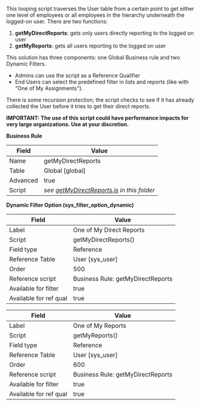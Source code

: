 This looping script traverses the User table from a certain point to get either one level of employees or all employees in the hierarchy underneath the logged-on user. There are two functions:
1. **getMyDirectReports**: gets only users directly reporting to the logged on user
1. **getMyReports**: gets all users reporting to the logged on user

This solution has three components: one Global Business rule and two Dynamic Filters.
* Admins can use the script as a Reference Qualifier
* End Users can select the predefined filter in lists and reports (like with "One of My Assignments").

There is some recursion protection; the script checks to see if it has already collected the User before it tries to get their direct reports.

**IMPORTANT: The use of this script could have performance impacts for very large organizations. Use at your discretion.**

**Business Rule**

| Field | Value |
|---|---|
| Name | getMyDirectReports |
| Table | Global [global] |
| Advanced | true |
| Script | <em>see [getMyDirectReports.js](getMyDirectReports.js) in this folder</em> |

**Dynamic Filter Option (sys_filter_option_dynamic)**

| Field | Value |
|---|---|
| Label | One of My Direct Reports |
| Script | getMyDirectReports() |
| Field type | Reference |
| Reference Table | User [sys_user] |
| Order | 500 |
| Reference script | Business Rule: getMyDirectReports |
| Available for filter | true |
| Available for ref qual | true |

| Field | Value |
|---|---|
| Label | One of My Reports |
| Script | getMyReports() |
| Field type | Reference |
| Reference Table | User [sys_user] |
| Order | 600 |
| Reference script | Business Rule: getMyDirectReports |
| Available for filter | true |
| Available for ref qual | true |
